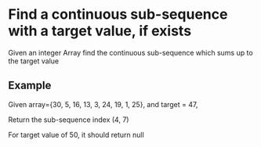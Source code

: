 
# Find a continuous sub-sequence with a target value, if exists

Given an integer Array find the continuous sub-sequence which sums up to the target value


## Example

Given array={30, 5, 16, 13, 3, 24, 19, 1, 25}, and target = 47,

Return the sub-sequence index (4, 7)

For target value of 50, it should return null 